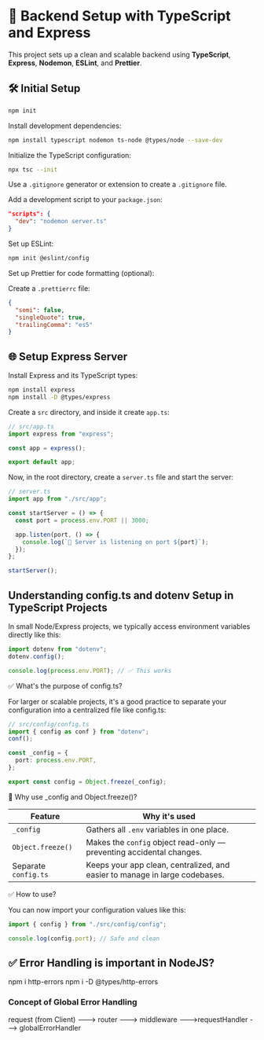 # 🚀 Backend Setup with TypeScript and Express

This project sets up a clean and scalable backend using **TypeScript**, **Express**, **Nodemon**, **ESLint**, and **Prettier**.

## 🛠️ Initial Setup

```bash
npm init
```

Install development dependencies:

```bash
npm install typescript nodemon ts-node @types/node --save-dev
```

Initialize the TypeScript configuration:

```bash
npx tsc --init
```

Use a `.gitignore` generator or extension to create a `.gitignore` file.

Add a development script to your `package.json`:

```json
"scripts": {
  "dev": "nodemon server.ts"
}
```

Set up ESLint:

```bash
npm init @eslint/config
```

Set up Prettier for code formatting (optional):

Create a `.prettierrc` file:

```json
{
  "semi": false,
  "singleQuote": true,
  "trailingComma": "es5"
}
```

## 🌐 Setup Express Server

Install Express and its TypeScript types:

```bash
npm install express
npm install -D @types/express
```

Create a `src` directory, and inside it create `app.ts`:

```ts
// src/app.ts
import express from "express";

const app = express();

export default app;
```

Now, in the root directory, create a `server.ts` file and start the server:

```ts
// server.ts
import app from "./src/app";

const startServer = () => {
  const port = process.env.PORT || 3000;

  app.listen(port, () => {
    console.log(`🚀 Server is listening on port ${port}`);
  });
};

startServer();
```

## Understanding config.ts and dotenv Setup in TypeScript Projects

In small Node/Express projects, we typically access environment variables directly like this:

```ts
import dotenv from "dotenv";
dotenv.config();

console.log(process.env.PORT); // ✅ This works
```

✅ What's the purpose of config.ts?

For larger or scalable projects, it's a good practice to separate your configuration into a centralized file like config.ts:

```ts
// src/config/config.ts
import { config as conf } from "dotenv";
conf();

const _config = {
  port: process.env.PORT,
};

export const config = Object.freeze(_config);
```

🧠 Why use \_config and Object.freeze()?

| Feature              | Why it's used                                                               |
| -------------------- | --------------------------------------------------------------------------- |
| `_config`            | Gathers all `.env` variables in one place.                                  |
| `Object.freeze()`    | Makes the `config` object read-only — preventing accidental changes.        |
| Separate `config.ts` | Keeps your app clean, centralized, and easier to manage in large codebases. |

✅ How to use?

You can now import your configuration values like this:

```ts
import { config } from "./src/config/config";

console.log(config.port); // Safe and clean
```

## ✅ Error Handling is important in NodeJS?

npm i http-errors
npm i -D @types/http-errors

### Concept of Global Error Handling

request (from Client) ---> router ---> middleware --->requestHandler ---> globalErrorHandler
